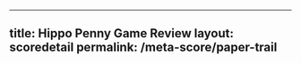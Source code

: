---
        
title: Hippo Penny Game Review
layout: scoredetail
permalink: /meta-score/paper-trail
---